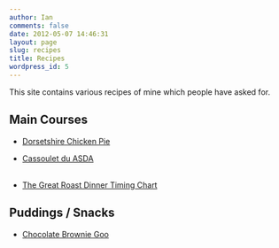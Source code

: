 ```yaml
---
author: Ian
comments: false
date: 2012-05-07 14:46:31
layout: page
slug: recipes
title: Recipes
wordpress_id: 5
---
```


This site contains various recipes of mine which people have asked for.

## Main Courses
	
  * [Dorsetshire Chicken Pie](./dorsetshire-chicken-pie)
  * [Cassoulet du ASDA](./cassoulet-du-asda)<br/><br/>

  * [The Great Roast Dinner Timing Chart](./the-great-roast-dinner-timing-chart)

## Puddings / Snacks
	
  * [Chocolate Brownie Goo](./chocolate-brownie-goo)

